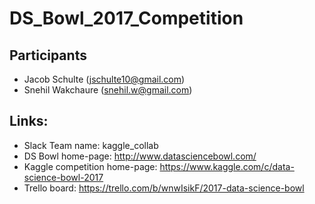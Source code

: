 # DS_Bowl_2017_Competition

## Participants
- Jacob Schulte (jschulte10@gmail.com)
- Snehil Wakchaure (snehil.w@gmail.com)

## Links:
- Slack Team name: kaggle_collab
- DS Bowl home-page: http://www.datasciencebowl.com/
- Kaggle competition home-page: https://www.kaggle.com/c/data-science-bowl-2017
- Trello board: https://trello.com/b/wnwIsikF/2017-data-science-bowl
